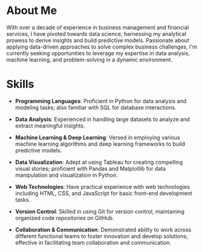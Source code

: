# About Me

With over a decade of experience in business management and financial services, I have pivoted towards data science, harnessing my analytical prowess to derive insights and build predictive models. Passionate about applying data-driven approaches to solve complex business challenges, I'm currently seeking opportunities to leverage my expertise in data analysis, machine learning, and problem-solving in a dynamic environment.

# Skills

- **Programming Languages**: Proficient in Python for data analysis and modeling tasks; also familiar with SQL for database interactions.

- **Data Analysis**: Experienced in handling large datasets to analyze and extract meaningful insights.

- **Machine Learning & Deep Learning**: Versed in employing various machine learning algorithms and deep learning frameworks to build predictive models.

- **Data Visualization**: Adept at using Tableau for creating compelling visual stories; proficient with Pandas and Matplotlib for data manipulation and visualization in Python.

- **Web Technologies**: Have practical experience with web technologies including HTML, CSS, and JavaScript for basic front-end development tasks.

- **Version Control**: Skilled in using Git for version control, maintaining organized code repositories on GitHub.

- **Collaboration & Communication**: Demonstrated ability to work across different functional teams to foster innovation and develop solutions; effective in facilitating team collaboration and communication.

